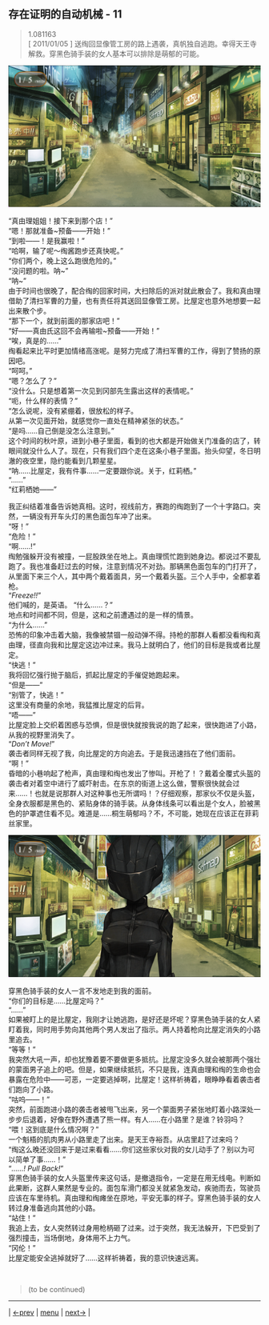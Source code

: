 ## 存在证明的自动机械 - 11
> 1.081163  
> [ 2011/01/05 ] 送绹回显像管工房的路上遇袭，真帆独自逃跑。幸得天王寺解救。穿黑色骑手装的女人基本可以排除是萌郁的可能。  

![](../img/0085-1.png)

“真由理姐姐！接下来到那个店！”  
“嗯！那就准备~预备——开始！”  
“到啦——！是我赢啦！”  
“哈啊，输了呢～绹酱跑步还真快呢。”  
“你们两个，晚上这么跑很危险的。”  
“没问题的啦。呐~”  
“呐~”  
由于时间也很晚了，配合绹的回家时间，大扫除后的派对就此散会了。我和真由理借助了清扫军曹的力量，也有责任将其送回显像管工房。比屋定也意外地想要一起出来散个步。  
“那下一个，就到前面的那家店吧！”  
“好——真由氏这回不会再输啦~预备——开始！”  
“唉，真是的……”  
绹看起来比平时更加情绪高涨呢。是努力完成了清扫军曹的工作，得到了赞扬的原因吧。  
“呵呵。”  
“嗯？怎么了？”  
“没什么。只是想着第一次见到冈部先生露出这样的表情呢。”  
“呃，什么样的表情？”  
“怎么说呢，没有紧绷着，很放松的样子。  
 从第一次见面开始，就感觉你一直处在精神紧张的状态。”  
“是吗……自己倒是没怎么注意到。”  
这个时间的秋叶原，进到小巷子里面，看到的也大都是开始做关门准备的店了，转眼间就没什么人了。现在，只有我们四个走在这条小巷子里面。抬头仰望，冬日明澈的夜空里，隐约能看到几颗星星。  
“呐……比屋定，我有件事……一定要跟你说。关于，红莉栖。”  
“……”  
“红莉栖她——”  

我正纠结着准备告诉她真相。这时，视线前方，赛跑的绹跑到了一个十字路口。突然，一辆没有开车头灯的黑色面包车冲了出来。  
“呀！”  
“危险！”  
“啊……!”  
绹勉强躲开没有被撞，一屁股跌坐在地上。真由理慌忙跑到她身边。都说过不要乱跑了。我也准备赶过去的时候，注意到情况不对劲。那辆黑色面包车的门打开了，从里面下来三个人，其中两个戴着面具，另一个戴着头盔。三个人手中，全都拿着枪。  
“*Freeze!!*”  
他们喊的，是英语。
“什么……？”  
地点和时间都不同，但是，这和之前遭遇过的是一样的情景。  
“为什么……”  
恐怖的印象冲击着大脑，我像被禁锢一般动弹不得。持枪的那群人看都没看绹和真由理，径直向我和比屋定这边冲过来。我马上就明白了，他们的目标是我或者比屋定。  
“快逃！”  
我将回忆强行抛于脑后，抓起比屋定的手催促她跑起来。  
“但是——”  
“别管了，快逃！”  
这里没有商量的余地，我猛推比屋定的后背。  
“唔——”  
比屋定脸上交织着困惑与恐惧，但是很快就按我说的跑了起来，很快跑进了小路，从我的视野里消失了。  
“*Don’t Move!*”  
袭击者同样无视了我，向比屋定的方向追去。于是我迅速挡在了他们面前。  
“啊！”  
昏暗的小巷响起了枪声，真由理和绹也发出了惨叫。开枪了！？戴着全覆式头盔的袭击者对着空中进行了威吓射击。在东京的街道上这么做，警察很快就会过来……！也就是说那群人对这种事也无所谓吗！？仔细观察，那家伙不仅是头盔，全身衣服都是黑色的、紧贴身体的骑手装。从身体线条可以看出是个女人，脸被黑色的护罩遮住看不见。难道是……桐生萌郁吗？不，不可能，她现在应该正在菲莉丝家里。  

![](../img/0085-2.png)

穿黑色骑手装的女人一言不发地走到我的面前。  
“你们的目标是……比屋定吗？”  
“……”  
如果被盯上的是比屋定，我刚才让她逃跑，是好还是坏呢？穿黑色骑手装的女人紧盯着我，同时用手势向其他两个男人发出了指示。两人持着枪向比屋定消失的小路里追去。  
“等等！”  
我突然大吼一声，却也犹豫着要不要做更多抵抗。比屋定没多久就会被那两个强壮的蒙面男子追上的吧。但是，如果继续抵抗，不只是我，连真由理和绹的生命也会暴露在危险中——可恶，一定要逃掉啊，比屋定！这样祈祷着，眼睁睁看着袭击者们跑向了小路。  
“咕呜——！”  
突然，前面跑进小路的袭击者被甩飞出来，另一个蒙面男子紧张地盯着小路深处一步步后退着，好像在野外遭遇了熊一样。有人……在小路里？是谁？铃羽吗？  
“喂！这到底是什么情况啊？”  
一个魁梧的肌肉男从小路里走了出来。是天王寺裕吾。从店里赶了过来吗？  
“绹这么晚还没回来于是过来看看……你们这些家伙对我的女儿动手了？别以为可以简单了事……！”  
“*……! Pull Back!*”  
穿黑色骑手装的女人头盔里传来这句话，是撤退指令，一定是在用无线电。判断如此果断，这群人果然是专业的。面包车滑门都没关就紧急发动，疾驰而去，驾驶员应该在车里待机。真由理和绹瘫坐在原地，平安无事的样子。穿黑色骑手装的女人转过身准备逃向其他的小路。  
“站住！”  
我追上去，女人突然转过身用枪柄砸了过来。过于突然，我无法躲开，下巴受到了强烈撞击，当场倒地，身体用不上力气。  
“冈伦！”  
比屋定能安全逃掉就好了……这样祈祷着，我的意识快速远离。  


<br/>

> (to be continued)
---

| [←prev](./0084) | [menu](../) | [next→](./0086) |
